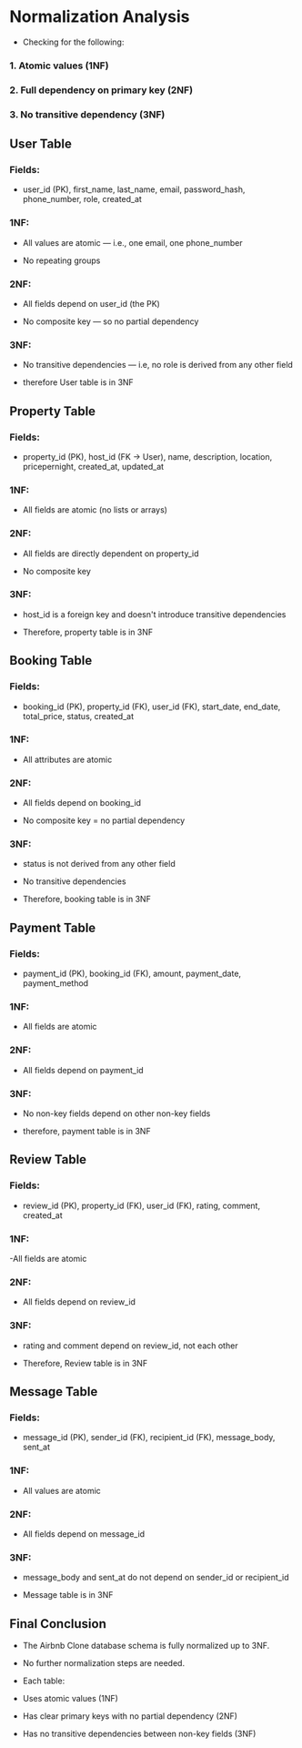# Normalization Analysis
 - Checking for the following:
### 1. Atomic values (1NF)

### 2. Full dependency on primary key (2NF)

### 3. No transitive dependency (3NF)

 ##  User Table
### Fields:
 - user_id (PK), first_name, last_name, email, password_hash, phone_number, role, created_at

### 1NF: 
  - All values are atomic — i.e., one email, one phone_number

  - No repeating groups

### 2NF:
 - All fields depend on user_id (the PK)

 - No composite key — so no partial dependency

### 3NF:
 - No transitive dependencies — i.e, no role is derived from any other field

 - therefore User table is in 3NF

 ##  Property Table
### Fields:
 - property_id (PK), host_id (FK → User), name, description, location, pricepernight, created_at, updated_at

### 1NF:
 - All fields are atomic (no lists or arrays)

### 2NF:
 - All fields are directly dependent on property_id

 - No composite key

### 3NF:
 - host_id is a foreign key and doesn't introduce transitive dependencies

 - Therefore, property table is in 3NF

 ## Booking Table
### Fields:
 - booking_id (PK), property_id (FK), user_id (FK), start_date, end_date, total_price, status, created_at

### 1NF:
 - All attributes are atomic

### 2NF:
 - All fields depend on booking_id

 - No composite key = no partial dependency

### 3NF:
 - status is not derived from any other field

 - No transitive dependencies

 - Therefore, booking table is in 3NF

## Payment Table
### Fields:
 - payment_id (PK), booking_id (FK), amount, payment_date, payment_method

### 1NF:
 - All fields are atomic

### 2NF:
 - All fields depend on payment_id

### 3NF:
- No non-key fields depend on other non-key fields

- therefore, payment table is in 3NF

## Review Table
### Fields:
 - review_id (PK), property_id (FK), user_id (FK), rating, comment, created_at

### 1NF:
 -All fields are atomic

### 2NF:
 - All fields depend on review_id

### 3NF:
 - rating and comment depend on review_id, not each other

 - Therefore, Review table is in 3NF

## Message Table
### Fields:
 - message_id (PK), sender_id (FK), recipient_id (FK), message_body, sent_at

### 1NF:
 - All values are atomic

### 2NF:
 - All fields depend on message_id

### 3NF:
- message_body and sent_at do not depend on sender_id or recipient_id

-  Message table is in 3NF

##  Final Conclusion
 - The Airbnb Clone database schema is fully normalized up to 3NF.
 - No further normalization steps are needed. 
 - Each table:

 - Uses atomic values (1NF)

 - Has clear primary keys with no partial dependency (2NF)

 - Has no transitive dependencies between non-key fields (3NF)


